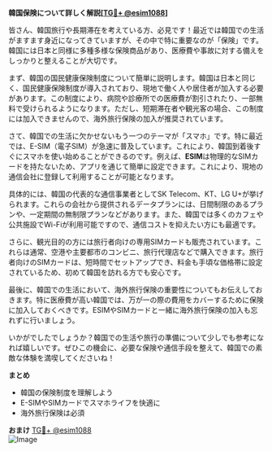 **韓国保険について詳しく解説[[TG💪+ @esim1088](https://t.me/s/esim1088)]**

皆さん、韓国旅行や長期滞在を考えている方、必見です！最近では韓国での生活がますます身近になってきていますが、その中で特に重要なのが「保険」です。韓国には日本と同様に多種多様な保険商品があり、医療費や事故に対する備えをしっかりと整えることが大切です。

まず、韓国の国民健康保険制度について簡単に説明します。韓国は日本と同じく、国民健康保険制度が導入されており、現地で働く人や居住者が加入する必要があります。この制度により、病院や診療所での医療費が割引されたり、一部無料で受けられるようになります。ただし、短期滞在者や観光客の場合、この制度には加入できませんので、海外旅行保険の加入が推奨されています。

さて、韓国での生活に欠かせないもう一つのテーマが「スマホ」です。特に最近では、E-SIM（電子SIM）が急速に普及しています。これにより、韓国到着後すぐにスマホを使い始めることができるのです。例えば、**ESIM**は物理的なSIMカードを持たないため、アプリを通じて簡単に設定できます。これにより、現地の通信会社に登録して利用することが可能となります。

具体的には、韓国の代表的な通信事業者としてSK Telecom、KT、LG U+が挙げられます。これらの会社から提供されるデータプランには、日間制限のあるプランや、一定期間の無制限プランなどがあります。また、韓国では多くのカフェや公共施設でWi-Fiが利用可能ですので、通信コストを抑えたい方にも最適です。

さらに、観光目的の方には旅行者向けの専用SIMカードも販売されています。これらは通常、空港や主要都市のコンビニ、旅行代理店などで購入できます。旅行者向けのSIMカードは、短時間でセットアップでき、料金も手頃な価格帯に設定されているため、初めて韓国を訪れる方でも安心です。

最後に、韓国での生活において、海外旅行保険の重要性についてもお伝えしておきます。特に医療費が高い韓国では、万が一の際の費用をカバーするために保険に加入しておくべきです。ESIMやSIMカードと一緒に海外旅行保険の加入も忘れずに行いましょう。

いかがでしたでしょうか？韓国での生活や旅行の準備について少しでも参考になれば嬉しいです。ぜひこの機会に、必要な保険や通信手段を整えて、韓国での素敵な体験を満喫してくださいね！

**まとめ**
- 韓国の保険制度を理解しよう
- E-SIMやSIMカードでスマホライフを快適に
- 海外旅行保険は必須

**おまけ**
[TG💪+ @esim1088](https://t.me/s/esim1088)  
![Image](https://i.postimg.cc/Y0z9fWf4/image.png)